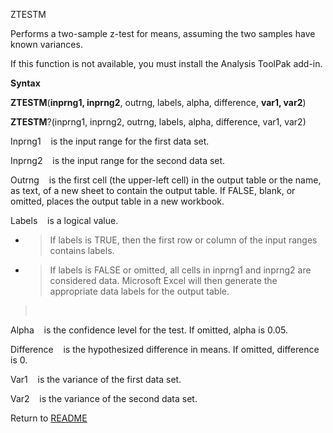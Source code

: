 ZTESTM

Performs a two-sample z-test for means, assuming the two samples have
known variances.

If this function is not available, you must install the Analysis ToolPak
add-in.

**Syntax**

**ZTESTM**(**inprng1, inprng2**, outrng, labels, alpha, difference,
**var1, var2**)

**ZTESTM**?(inprng1, inprng2, outrng, labels, alpha, difference, var1,
var2)

Inprng1    is the input range for the first data set.

Inprng2    is the input range for the second data set.

Outrng    is the first cell (the upper-left cell) in the output table or
the name, as text, of a new sheet to contain the output table. If FALSE,
blank, or omitted, places the output table in a new workbook.

Labels    is a logical value.

  - > If labels is TRUE, then the first row or column of the input
    > ranges contains labels.

  - > If labels is FALSE or omitted, all cells in inprng1 and inprng2
    > are considered data. Microsoft Excel will then generate the
    > appropriate data labels for the output table.

>  

Alpha    is the confidence level for the test. If omitted, alpha is
0.05.

Difference    is the hypothesized difference in means. If omitted,
difference is 0.

Var1    is the variance of the first data set.

Var2    is the variance of the second data set.


Return to [README](README.md)

